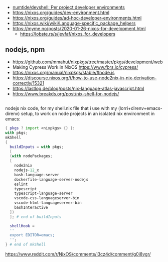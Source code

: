 - [numtide/devshell: Per project developer environments](https://github.com/numtide/devshell)
- https://nixos.org/guides/dev-environment.html
- https://nixos.org/guides/ad-hoc-developer-environments.html
- https://nixos.wiki/wiki/Language-specific_package_helpers
- https://myme.no/posts/2020-01-26-nixos-for-development.html
  - https://lobste.rs/s/jevfaf/nixos_for_developers

## nodejs, npm

- https://github.com/mmahut/nixpkgs/tree/master/pkgs/development/web
- Making Cypress Work in NixOS https://www.fbrs.io/cypress/
- https://nixos.org/manual/nixpkgs/stable/#node.js
- https://discourse.nixos.org/t/how-to-use-node2nix-in-nix-derivation-correctly/15321
- https://lastlog.de/blog/posts/nix-language-atlas-javascript.html
- https://www.breakds.org/post/nix-shell-for-nodejs/

##

nodejs nix code, for my shell.nix file that i use with my (lorri+direnv+emacs-direnv) setup, to work on node projects in an isolated nix environment in emacs:

```nix
{ pkgs ? import <nixpkgs> {} }:
with pkgs;
mkShell
{
  buildInputs = with pkgs;
  [
  (with nodePackages;
  [
    node2nix
    nodejs-12_x
    bash-language-server
    dockerfile-language-server-nodejs
    eslint
    typescript
    typescript-language-server
    vscode-css-languageserver-bin
    vscode-html-languageserver-bin
    bashInteractive
  ])
  ]; # end of buildInputs

  shellHook =
  ''
  export EDITOR=emacs;
  '';
} # end of mkShell
```

https://www.reddit.com/r/NixOS/comments/i3cz4d/comment/g0i8vgr/
